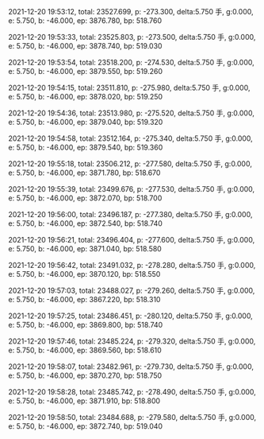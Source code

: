 2021-12-20 19:53:12, total: 23527.699, p: -273.300, delta:5.750 手, g:0.000, e: 5.750, b: -46.000, ep: 3876.780, bp: 518.760

2021-12-20 19:53:33, total: 23525.803, p: -273.500, delta:5.750 手, g:0.000, e: 5.750, b: -46.000, ep: 3878.740, bp: 519.030

2021-12-20 19:53:54, total: 23518.200, p: -274.530, delta:5.750 手, g:0.000, e: 5.750, b: -46.000, ep: 3879.550, bp: 519.260

2021-12-20 19:54:15, total: 23511.810, p: -275.980, delta:5.750 手, g:0.000, e: 5.750, b: -46.000, ep: 3878.020, bp: 519.250

2021-12-20 19:54:36, total: 23513.980, p: -275.520, delta:5.750 手, g:0.000, e: 5.750, b: -46.000, ep: 3879.040, bp: 519.320

2021-12-20 19:54:58, total: 23512.164, p: -275.340, delta:5.750 手, g:0.000, e: 5.750, b: -46.000, ep: 3879.540, bp: 519.360

2021-12-20 19:55:18, total: 23506.212, p: -277.580, delta:5.750 手, g:0.000, e: 5.750, b: -46.000, ep: 3871.780, bp: 518.670

2021-12-20 19:55:39, total: 23499.676, p: -277.530, delta:5.750 手, g:0.000, e: 5.750, b: -46.000, ep: 3872.070, bp: 518.700

2021-12-20 19:56:00, total: 23496.187, p: -277.380, delta:5.750 手, g:0.000, e: 5.750, b: -46.000, ep: 3872.540, bp: 518.740

2021-12-20 19:56:21, total: 23496.404, p: -277.600, delta:5.750 手, g:0.000, e: 5.750, b: -46.000, ep: 3871.040, bp: 518.580

2021-12-20 19:56:42, total: 23491.032, p: -278.280, delta:5.750 手, g:0.000, e: 5.750, b: -46.000, ep: 3870.120, bp: 518.550

2021-12-20 19:57:03, total: 23488.027, p: -279.260, delta:5.750 手, g:0.000, e: 5.750, b: -46.000, ep: 3867.220, bp: 518.310

2021-12-20 19:57:25, total: 23486.451, p: -280.120, delta:5.750 手, g:0.000, e: 5.750, b: -46.000, ep: 3869.800, bp: 518.740

2021-12-20 19:57:46, total: 23485.224, p: -279.320, delta:5.750 手, g:0.000, e: 5.750, b: -46.000, ep: 3869.560, bp: 518.610

2021-12-20 19:58:07, total: 23482.961, p: -279.730, delta:5.750 手, g:0.000, e: 5.750, b: -46.000, ep: 3870.270, bp: 518.750

2021-12-20 19:58:28, total: 23485.742, p: -278.490, delta:5.750 手, g:0.000, e: 5.750, b: -46.000, ep: 3871.910, bp: 518.800

2021-12-20 19:58:50, total: 23484.688, p: -279.580, delta:5.750 手, g:0.000, e: 5.750, b: -46.000, ep: 3872.740, bp: 519.040